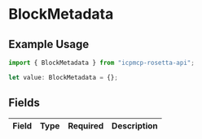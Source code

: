 # BlockMetadata

## Example Usage

```typescript
import { BlockMetadata } from "icpmcp-rosetta-api";

let value: BlockMetadata = {};
```

## Fields

| Field       | Type        | Required    | Description |
| ----------- | ----------- | ----------- | ----------- |